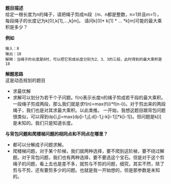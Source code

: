 **题目描述**  
给定一根长度为n的绳子，请把绳子剪成m段（m、n都是整数，n>1并且m>1），每段绳子的长度记为k[0],k[1],…,k[m]。
请问k[0]* k[1] * … *k[m]可能的最大乘积是多少？  

**例如**  
```
输入：8 
输出：18 
解释：当绳子的长度是8时，可以把它剪成长度分别为2、3、3的三段，此时得到的最大乘积是18
```

**解题思路**  
这是动态规划的题目  
* 求最优解
* 求解可以划分为若干个子问题。f(n)表示长度n的绳子剪成若干段的最大乘积。一段绳子剪成两段，那么我们就是求f(n)=max(f(i)*f(n-i))。对于剪出来的两段绳子，我们也是对其求最大乘积。以此类推。  一开始，我想这题目跟背包问题很类似，可以得到dp[i,j]=max{dp[i-1,j],d[i-1,j-k[i-1]]*k[i-1]}。但问题是k[i]是未知的。我们只是知道长度。

**与背包问题和爬楼梯问题的相同点和不同点在哪里？**  
* 都可以分解成子问题求解。
* 爬楼梯问题，对于某个阶梯，我们就两种选择，要不爬到这阶梯，要不绕过解题。对于背包问题，我们也有两种选择，要不要选这个宝石。但是对于这个剪绳子的问题，看上去也是差不多，就剪与不剪的问题，细究，其实不然，除了剪与不剪，还有要剪多少的问题。也就是我一开始想的，但是那参数是未知的。 
